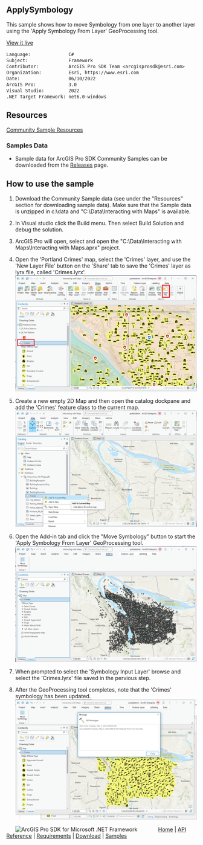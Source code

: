 ## ApplySymbology

<!-- TODO: Write a brief abstract explaining this sample -->
This sample shows how to move Symbology from one layer to another layer using the 'Apply Symbology From Layer' GeoProcessing tool.    
  


<a href="https://pro.arcgis.com/en/pro-app/sdk/" target="_blank">View it live</a>

<!-- TODO: Fill this section below with metadata about this sample-->
```
Language:              C#
Subject:               Framework
Contributor:           ArcGIS Pro SDK Team <arcgisprosdk@esri.com>
Organization:          Esri, https://www.esri.com
Date:                  06/10/2022
ArcGIS Pro:            3.0
Visual Studio:         2022
.NET Target Framework: net6.0-windows
```

## Resources

[Community Sample Resources](https://github.com/Esri/arcgis-pro-sdk-community-samples#resources)

### Samples Data

* Sample data for ArcGIS Pro SDK Community Samples can be downloaded from the [Releases](https://github.com/Esri/arcgis-pro-sdk-community-samples/releases) page.  

## How to use the sample
<!-- TODO: Explain how this sample can be used. To use images in this section, create the image file in your sample project's screenshots folder. Use relative url to link to this image using this syntax: ![My sample Image](FacePage/SampleImage.png) -->
1. Download the Community Sample data (see under the "Resources" section for downloading sample data).  Make sure that the Sample data is unzipped in c:\data and "C:\Data\Interacting with Maps" is available.   
1. In Visual studio click the Build menu. Then select Build Solution and debug the solution.  
1. ArcGIS Pro will open, select and open the "C:\Data\Interacting with Maps\Interacting with Maps.aprx" project.  
1. Open the 'Portland Crimes' map, select the 'Crimes' layer, and use the 'New Layer File' button on the 'Share' tab to save the 'Crimes' layer as lyrx file, called 'Crimes.lyrx'.  
![UI](Screenshots/Screen1.png)  
  
1. Create a new empty 2D Map and then open the catalog dockpane and add the 'Crimes' feature class to the current map.  
![UI](Screenshots/Screen2.png)  
  
1. Open the Add-in tab and click the "Move Symbology" button to start the 'Apply Symbology From Layer' GeoProcessing tool.  
![UI](Screenshots/Screen3.png)  
  
1. When prompted to select the 'Symbology Input Layer' browse and select the 'Crimes.lyrx' file saved in the pervious step.  
1. After the GeoProcessing tool completes, note that the 'Crimes' symbology has been updated.  
![UI](Screenshots/Screen4.png)  
  


<!-- End -->

&nbsp;&nbsp;&nbsp;&nbsp;&nbsp;&nbsp;<img src="https://esri.github.io/arcgis-pro-sdk/images/ArcGISPro.png"  alt="ArcGIS Pro SDK for Microsoft .NET Framework" height = "20" width = "20" align="top"  >
&nbsp;&nbsp;&nbsp;&nbsp;&nbsp;&nbsp;&nbsp;&nbsp;&nbsp;&nbsp;&nbsp;&nbsp;
[Home](https://github.com/Esri/arcgis-pro-sdk/wiki) | <a href="https://pro.arcgis.com/en/pro-app/latest/sdk/api-reference" target="_blank">API Reference</a> | [Requirements](https://github.com/Esri/arcgis-pro-sdk/wiki#requirements) | [Download](https://github.com/Esri/arcgis-pro-sdk/wiki#installing-arcgis-pro-sdk-for-net) | <a href="https://github.com/esri/arcgis-pro-sdk-community-samples" target="_blank">Samples</a>
